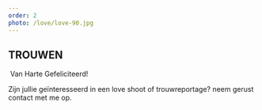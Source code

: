 ```yaml
---
order: 2
photo: /love/love-90.jpg
---
```


## TROUWEN
​
Van Harte Gefeliciteerd!
 
Zijn jullie ge&iuml;nteresseerd in een love shoot of trouwreportage? neem
gerust contact met me op.
